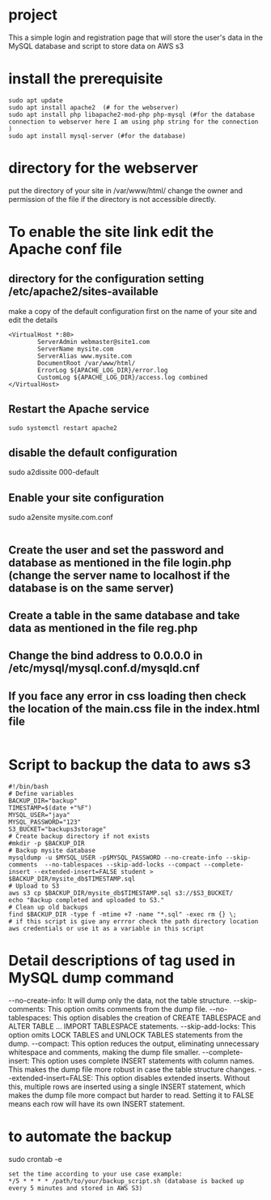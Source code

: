# project
This a simple login and registration page that will store the user's data in the MySQL database and script to store data on AWS s3
# install the prerequisite
```
sudo apt update
sudo apt install apache2  (# for the webserver)
sudo apt install php libapache2-mod-php php-mysql (#for the database connection to webserver here I am using php string for the connection )
sudo apt install mysql-server (#for the database)
```
# directory for the webserver
put the directory of your site in /var/www/html/
change the owner and permission of the file if the directory is not accessible directly.
# To enable the site link edit the Apache conf file
## directory for the configuration setting /etc/apache2/sites-available
make a copy of the default configuration first on the name of your site and edit the details 
```
<VirtualHost *:80>
        ServerAdmin webmaster@site1.com
        ServerName mysite.com
        ServerAlias www.mysite.com
        DocumentRoot /var/www/html/
        ErrorLog ${APACHE_LOG_DIR}/error.log
        CustomLog ${APACHE_LOG_DIR}/access.log combined
</VirtualHost>
```
## Restart the Apache service
```
sudo systemctl restart apache2
```
## disable the default configuration 
sudo a2dissite 000-default
## Enable your site configuration
sudo a2ensite mysite.com.conf
```
```
## Create the user and set the password and database as mentioned in the file login.php (change the server name to localhost if the database is on the same server)
## Create a table in the same database and take data as mentioned in the file reg.php
## Change the bind address to  0.0.0.0 in /etc/mysql/mysql.conf.d/mysqld.cnf
## If you face any error in css loading then check the location of the main.css file in the index.html file 
```
```
# Script to backup the data to aws s3
```
#!/bin/bash
# Define variables
BACKUP_DIR="backup"
TIMESTAMP=$(date +"%F")
MYSQL_USER="jaya"
MYSQL_PASSWORD="123"
S3_BUCKET="backups3storage"
# Create backup directory if not exists
#mkdir -p $BACKUP_DIR
# Backup mysite database
mysqldump -u $MYSQL_USER -p$MYSQL_PASSWORD --no-create-info --skip-comments  --no-tablespaces --skip-add-locks --compact --complete-insert --extended-insert=FALSE student > $BACKUP_DIR/mysite_db$TIMESTAMP.sql
# Upload to S3
aws s3 cp $BACKUP_DIR/mysite_db$TIMESTAMP.sql s3://$S3_BUCKET/
echo "Backup completed and uploaded to S3."
# Clean up old backups
find $BACKUP_DIR -type f -mtime +7 -name "*.sql" -exec rm {} \;
# if this script is give any errror check the path directory location aws credentials or use it as a variable in this script

```
# Detail descriptions of tag used in MySQL dump command
--no-create-info:  It will dump only the data, not the table structure.
--skip-comments: This option omits comments from the dump file.
--no-tablespaces: This option disables the creation of CREATE TABLESPACE and ALTER TABLE ... IMPORT TABLESPACE statements. 
--skip-add-locks: This option omits LOCK TABLES and UNLOCK TABLES statements from the dump. 
--compact: This option reduces the output, eliminating unnecessary whitespace and comments, making the dump file smaller.
--complete-insert: This option uses complete INSERT statements with column names. This makes the dump file more robust in case the table structure changes.
--extended-insert=FALSE: This option disables extended inserts. Without this, multiple rows are inserted using a single INSERT statement, which makes the dump file more compact but harder to read. Setting it to FALSE means each row will have its own INSERT statement.
# to automate the backup 
sudo crontab -e 
```
set the time according to your use case example:
*/5 * * * * /path/to/your/backup_script.sh (database is backed up every 5 minutes and stored in AWS S3)
```
